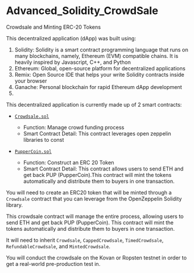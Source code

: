 # Advanced_Solidity_CrowdSale
Crowdsale and Minting ERC-20 Tokens

This decentralized application (dApp) was built using:

1. Solidity: Solidity is a smart contract programming language that runs on many blockchains, namely, Ethereum (EVM) compatible chains. It is heavily inspired by Javascript, C++, and Python
2. Ethereum: Global, open-source platform for decentralized applications
3. Remix: Open Source IDE that helps your write Solidity contracts inside your browser
4. Ganache: Personal blockchain for rapid Ethereum dApp development
5. 

This decentralized application is currently made up of 2 smart contracts:

* [`Crowdsale.sol`](Crowdsale/Crowdsale.sol)  

    - Function: Manage crowd funding process    
    - Smart Contract Detail: This contract leverages open zeppelin libraries to const  

* [`PupperCoin.sol`](Crowdsale/PupperCoin.sol)   
    - Function: Construct an ERC 20 Token  
    - Smart Contract Detail: This contract allows users to send ETH and get back PUP (PupperCoin).This contract will mint the tokens automatically and distribute them to buyers in one transaction.

You will need to create an ERC20 token that will be minted through a `Crowdsale` contract that you can leverage from the OpenZeppelin Solidity library.

This crowdsale contract will manage the entire process, allowing users to send ETH and get back PUP (PupperCoin).
This contract will mint the tokens automatically and distribute them to buyers in one transaction.

It will need to inherit `Crowdsale`, `CappedCrowdsale`, `TimedCrowdsale`, `RefundableCrowdsale`, and `MintedCrowdsale`.

You will conduct the crowdsale on the Kovan or Ropsten testnet in order to get a real-world pre-production test in.
